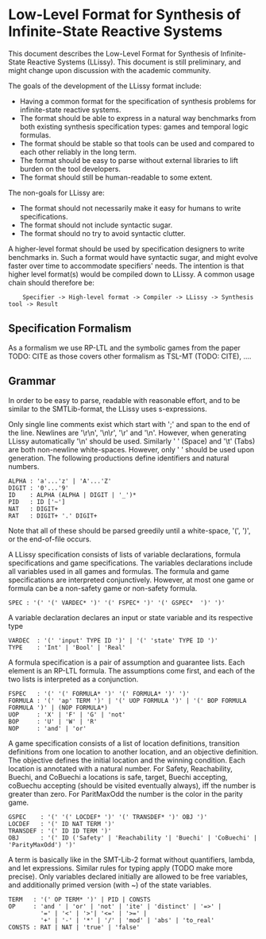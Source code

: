 # Low-Level Format for Synthesis of Infinite-State Reactive Systems 

This document describes the Low-Level Format for Synthesis of Infinite-State Reactive Systems (LLissy). This document is still preliminary, and might change upon discussion with the academic community.

The goals of the development of the LLissy format include:
- Having a common format for the specification of synthesis problems for infinite-state reactive systems.
- The format should be able to express in a natural way benchmarks from both existing synthesis specification types: games and  temporal logic formulas.
- The format should be stable so that tools can be used and compared to each other reliably in the long term.
- The format should be easy to parse without external libraries to lift burden on the tool developers.
- The format should still be human-readable to some extent.

The non-goals for LLissy are:
- The format should not necessarily make it easy for humans to write specifications.
- The format should not include syntactic sugar.
- The format should no try to avoid syntactic clutter.

A higher-level format should be used by specification designers to write benchmarks in. Such a format would have syntactic sugar, and might evolve faster over time to accommodate specifiers' needs. The intention is that higher level format(s) would be compiled down to LLissy. A common usage chain should therefore be:
```
    Specifier -> High-level format -> Compiler -> LLissy -> Synthesis tool -> Result
```

## Specification Formalism

As a formalism we use RP-LTL and the symbolic games from the paper TODO: CITE as those covers other formalism as TSL-MT (TODO: CITE), ....

## Grammar

In order to be easy to parse, readable with reasonable effort, and to be similar to the SMTLib-format, the LLissy uses s-expressions.

Only single line comments exist which start with ';' and span to the end of the line. Newlines are '\r\n', '\n\r', '\r' and '\n'. However, when generating LLissy automatically '\n' should be used. Similarly ' ' (Space) and '\t' (Tabs) are both non-newline white-spaces. However, only ' ' should be used upon generation. The following productions define identifiers and natural numbers.
```
ALPHA : 'a'...'z' | 'A'...'Z'
DIGIT : '0'...'9'
ID    : ALPHA (ALPHA | DIGIT | '_')*
PID   : ID ['~']
NAT   : DIGIT+
RAT   : DIGIT+ '.' DIGIT+
```
Note that all of these should be parsed greedily until a white-space, '(', ')', or the end-of-file occurs.

A LLissy specification consists of lists of variable declarations, formula specifications and game specifications. The variables declarations include all variables used in all games and formulas. 
The formula and game specifications are interpreted conjunctively. 
However, at most one game or formula can be a non-safety game or non-safety formula.
```
SPEC : '(' '(' VARDEC* ')' '(' FSPEC* ')' '(' GSPEC*  ')' ')'
```

A variable declaration declares an input or state variable and its respective type
```
VARDEC  : '(' 'input' TYPE ID ')' | '(' 'state' TYPE ID ')'
TYPE    : 'Int' | 'Bool' | 'Real'
``` 

A formula specification is a pair of assumption and guarantee lists. Each element is an RP-LTL formula.
The assumptions come first, and each of the two lists is interpreted as a conjunction. 
```
FSPEC   : '(' '(' FORMULA* ')' '(' FORMULA* ')' ')'
FORMULA : '(' 'ap' TERM ')' | '(' UOP FORMULA ')' | '(' BOP FORMULA FORMULA ')' | (NOP FORMULA*)
UOP     : 'X' | 'F' | 'G' | 'not'
BOP     : 'U' | 'W' | 'R'
NOP     : 'and' | 'or'
```

A game specification consists of a list of location definitions, transition definitions from one location to another location, and an objective definition.
The objective defines the initial location and the winning condition. Each location is annotated with a natural number. For Safety, Reachability, Buechi, and CoBuechi a locations is safe, target, Buechi accepting, coBuechu accepting (should be visited eventually always), iff the number is greater than zero. For ParitMaxOdd the number is the color in the parity game.
```
GSPEC    : '(' '(' LOCDEF* ')' '(' TRANSDEF* ')' OBJ ')'
LOCDEF   : '(' ID NAT TERM ')'
TRANSDEF : '(' ID ID TERM ')'
OBJ      : '(' ID ('Safety' | 'Reachability '| 'Buechi' | 'CoBuechi' | 'ParityMaxOdd') ')'
```

A term is basically like in the SMT-Lib-2 format without quantifiers, lambda, and let expressions. Similar rules for typing apply (TODO make more precise). 
Only variables declared initially are allowed to be free variables, and additionally primed version (with ~) of the state variables.
```
TERM   : '(' OP TERM* ')' | PID | CONSTS
OP     : 'and ' | 'or' | 'not' | 'ite' | 'distinct' | '=>' |
         '=' | '<' | '>'| '<=' | '>=' |
         '+' | '-' | '*' | '/' | 'mod' | 'abs' | 'to_real' 
CONSTS : RAT | NAT | 'true' | 'false'
```
